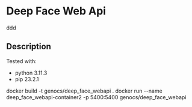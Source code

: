 # Deep Face Web Api

ddd

## Description

Tested with:

- python 3.11.3
- pip 23.2.1

docker build -t genocs/deep_face_webapi .
docker run --name deep_face_webapi-container2 -p 5400:5400 genocs/deep_face_webapi
